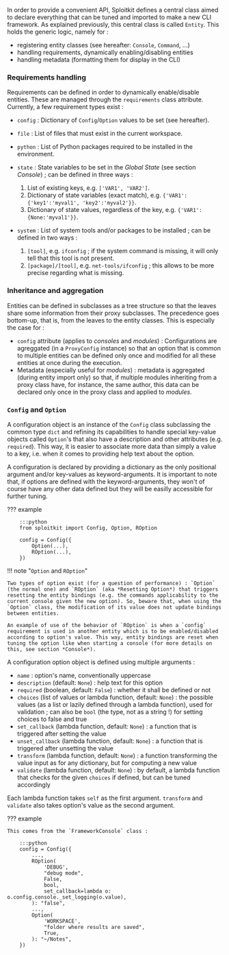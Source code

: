 In order to provide a convenient API, Sploitkit defines a central class aimed to declare everything that can be tuned and imported to make a new CLI framework. As explained previously, this central class is called `Entity`. This holds the generic logic, namely for :

- registering entity classes (see hereafter: `Console`, `Command`, ...)
- handling requirements, dynamically enabling/disabling entities
- handling metadata (formatting them for display in the CLI)

### Requirements handling

Requirements can be defined in order to dynamically enable/disable entities. These are managed through the `requirements` class attribute. Currently, a few requirement types exist :

- `config` : Dictionary of `Config`/`Option` values to be set (see hereafter).
- `file` : List of files that must exist in the current workspace.
- `python` : List of Python packages required to be installed in the environment.
- `state` : State variables to be set in the *Global State* (see section *Console*) ; can be defined in three ways :

    1. List of existing keys, e.g. `['VAR1', 'VAR2']`.
    2. Dictionary of state variables (exact match), e.g. `{'VAR1': {'key1':'myval1', 'key2':'myval2'}}`.
    3. Dictionary of state values, regardless of the key, e.g. `{'VAR1': {None:'myval1'}}`.

- `system` : List of system tools and/or packages to be installed ; can be defined in two ways :

    1. `[tool]`, e.g. `ifconfig` ; if the system command is missing, it will only tell that this tool is not present.
    2. `[package]/[tool]`, e.g. `net-tools/ifconfig` ; this allows to be more precise regarding what is missing.

### Inheritance and aggregation

Entities can be defined in subclasses as a tree structure so that the leaves share some information from their proxy subclasses. The precedence goes bottom-up, that is, from the leaves to the entity classes. This is especially the case for :

- `config` attribute (applies to *consoles* and *modules*) : Configurations are agreggated (in a `ProxyConfig` instance) so that an option that is common to multiple entities can be defined only once and modified for all these entities at once during the execution.
- Metadata (especially useful for *modules*) : metadata is aggregated (during entity import only) so that, if multiple modules inheriting from a proxy class have, for instance, the same author, this data can be declared only once in the proxy class and applied to *modules*.

### `Config` and `Option`

A configuration object is an instance of the `Config` class subclassing the common type `dict` and refining its capabilities to handle special key-value objects called `Option`'s that also have a description and other attributes (e.g. `required`). This way, it is easier to associate more data than simply a value to a key, i.e. when it comes to providing help text about the option.

A configuration is declared by providing a dictionary as the only positional argument and/or key-values as keyword-arguments. It is important to note that, if options are defined with the keyword-arguments, they won't of course have any other data defined but they will be easilly accessible for further tuning.

??? example 

        :::python
        from sploitkit import Config, Option, ROption
        
        config = Config({
            Option(...),
            ROption(...),
        })

!!! note "`Option` and `ROption`"
    
    Two types of option exist (for a question of performance) : `Option` (the normal one) and `ROption` (aka *Resetting Option*) that triggers resetting the entity bindings (e.g. the commands applicability to the current console given the new option). So, beware that, when using the `Option` class, the modification of its value does not update bindings between entities.
    
    An example of use of the behavior of `ROption` is when a `config` requirement is used in another entity which is to be enabled/disabled according to option's value. This way, entity bindings are reset when tuning the option like when starting a console (for more details on this, see section *Console*).

A configuration option object is defined using multiple arguments :

- `name` : option's name, conventionally uppercase
- `description` (default: `None`) : help text for this option
- `required` (boolean, default: `False`) : whether it shall be defined or not
- `choices` (list of values or lambda function, default: `None`) : the possible values (as a list or lazily defined through a lambda function), used for validation ; can also be `bool` (the type, not as a string !) for setting choices to false and true
- `set_callback` (lambda function, default: `None`) : a function that is triggered after setting the value
- `unset_callback` (lambda function, default: `None`) : a function that is triggered after unsetting the value
- `transform` (lambda function, default: `None`) : a function transforming the value input as for any dictionary, but for computing a new value
- `validate` (lambda function, default: `None`) : by default, a lambda function that checks for the given `choices` if defined, but can be tuned accordingly

Each lambda function takes `self` as the first argument. `transform` and `validate` also takes option's value as the second argument.

??? example

    This comes from the `FrameworkConsole` class :

        :::python
        config = Config({
            ...,
            ROption(
                'DEBUG',
                "debug mode",
                False,
                bool,
                set_callback=lambda o: o.config.console._set_logging(o.value),
            ): "false",
            ...,
            Option(
                'WORKSPACE',
                "folder where results are saved",
                True,
            ): "~/Notes",
        })
